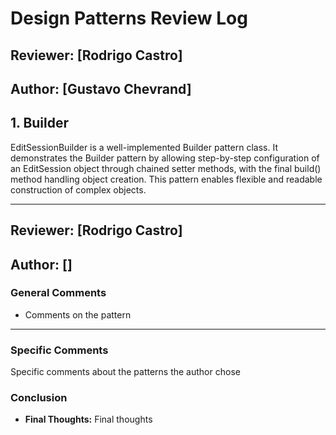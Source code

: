 # Design Patterns Review Log

## Reviewer: [Rodrigo Castro]
## Author: [Gustavo Chevrand]

## 1. Builder
EditSessionBuilder is a well-implemented Builder pattern class. It demonstrates the Builder pattern by allowing step-by-step configuration of an EditSession object through chained setter methods, with the final build() method handling object creation. This pattern enables flexible and readable construction of complex objects.

---

## Reviewer: [Rodrigo Castro]
## Author: []

### General Comments
- Comments on the pattern

---

### Specific Comments
Specific comments about the patterns the author chose

### Conclusion
- **Final Thoughts:** Final thoughts
